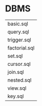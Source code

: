 # DBMS
<table>
  <tr> <td> basic.sql  </td> </tr>
  <tr> <td> query.sql  </td> </tr>
  <tr> <td> trigger.sql </td> </tr>
  <tr> <td> factorial.sql </td> </tr>
  <tr> <td> set.sql </td> </tr>
  <tr> <td> cursor.sql </td> </tr>
  <tr> <td> join.sql </td> </tr>
  <tr> <td> nested.sql </td> </tr>
  <tr> <td> view.sql </td> </tr>
  <tr> <td> key.sql </td> </tr>
</table>










